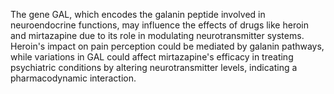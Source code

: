 The gene GAL, which encodes the galanin peptide involved in neuroendocrine functions, may influence the effects of drugs like heroin and mirtazapine due to its role in modulating neurotransmitter systems. Heroin's impact on pain perception could be mediated by galanin pathways, while variations in GAL could affect mirtazapine's efficacy in treating psychiatric conditions by altering neurotransmitter levels, indicating a pharmacodynamic interaction.